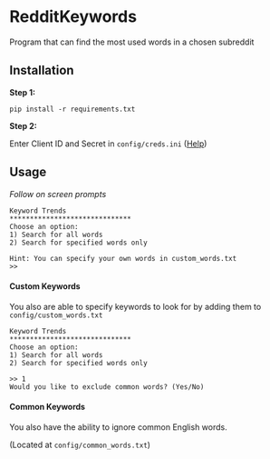 # RedditKeywords
Program that can find the most used words in a chosen subreddit

## Installation
**Step 1:**

    pip install -r requirements.txt
    
**Step 2:**

Enter Client ID and Secret in ```config/creds.ini``` ([Help](https://github.com/reddit-archive/reddit/wiki/OAuth2-Quick-Start-Example#first-steps))
## Usage
 *Follow on screen prompts*
 
    Keyword Trends
    ******************************
    Choose an option:
    1) Search for all words
    2) Search for specified words only
    
    Hint: You can specify your own words in custom_words.txt
    >> 

#### Custom Keywords
You also are able to specify keywords to look for by adding them to ```config/custom_words.txt```

    Keyword Trends
    ******************************
    Choose an option:
    1) Search for all words
    2) Search for specified words only
    
    >> 1
    Would you like to exclude common words? (Yes/No) 

#### Common Keywords
You also have the ability to ignore common English words. 

(Located at ```config/common_words.txt```)